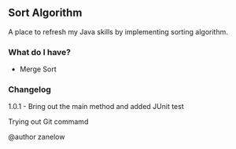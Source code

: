 ## Sort Algorithm
A place to refresh my Java skills by implementing sorting algorithm.

### What do I have?
* Merge Sort

### Changelog
1.0.1 - Bring out the main method and added JUnit test

Trying out Git commamd

@author zanelow